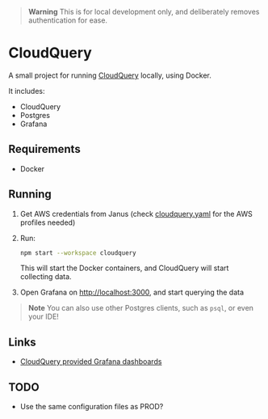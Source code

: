 > **Warning**
> This is for local development only, and deliberately removes authentication for ease.

# CloudQuery
A small project for running [CloudQuery](https://www.cloudquery.io/) locally, using Docker.

It includes:
- CloudQuery
- Postgres
- Grafana

## Requirements
- Docker

## Running
1. Get AWS credentials from Janus (check [cloudquery.yaml](./dev-config/cloudquery.yaml) for the AWS profiles needed)
2. Run:
   
   ```sh
   npm start --workspace cloudquery
   ```
   
   This will start the Docker containers, and CloudQuery will start collecting data.
3. Open Grafana on [http://localhost:3000](http://localhost:3000), and start querying the data

> **Note**
> You can also use other Postgres clients, such as `psql`, or even your IDE!

## Links
- [CloudQuery provided Grafana dashboards](https://github.com/cloudquery/cloudquery/tree/main/plugins/source/aws/dashboards)

## TODO
- Use the same configuration files as PROD?
